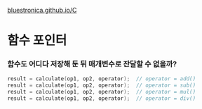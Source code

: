 [bluestronica.github.io/C](https://bluestronica.github.io/C)

# 함수 포인터
### 함수도 어디다 저장해 둔 뒤 매개변수로 잔달할 수 없을까?
```c
result = calculate(op1, op2, operator);  // operator = add()
result = calculate(op1, op2, operator);  // operator = sub()
result = calculate(op1, op2, operator);  // operator = mul()
result = calculate(op1, op2, operator);  // operator = div()
```
